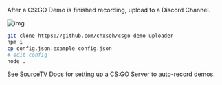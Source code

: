 After a CS:GO Demo is finished recording, upload to a Discord Channel.

![img](https://i.imgur.com/FSgkaFY.png)

```bash
git clone https://github.com/chxseh/csgo-demo-uploader
npm i
cp config.json.example config.json
# edit config
node .
```

See [SourceTV](https://developer.valvesoftware.com/wiki/SourceTV#Recording_Games) Docs for setting up a CS:GO Server to auto-record demos.
